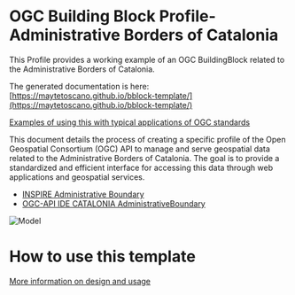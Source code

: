# OGC Building Block Profile- Administrative Borders of Catalonia

This Profile provides a working example of an OGC BuildingBlock related to the Administrative Borders of Catalonia.

 
The generated documentation is here: [https://maytetoscano.github.io/bblock-template/](https://maytetoscano.github.io/bblock-template/)

[Examples of using this with typical applications of OGC standards](https://github.com/ogcincubator/bblocks-examples)

This document details the process of creating a specific profile of the Open Geospatial Consortium (OGC) API to manage and serve geospatial data related to the Administrative Borders of Catalonia. The goal is to provide a standardized and efficient interface for accessing this data through web applications and geospatial services.

- [INSPIRE Administrative Boundary](https://inspire.ec.europa.eu/featureconcept/AdministrativeBoundary)
- [OGC-API IDE CATALONIA AdministrativeBoundary](https://geoserveis.ide.cat/servei/catalunya/inspire/ogc/features/collections/inspire:AU.AdministrativeBoundary/)

![Model](./assets/model.png)

# How to use this template
[More information on design and usage](https://github.com/opengeospatial/bblock-template/blob/master/USAGE.md)